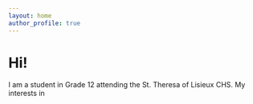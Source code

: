 ```yaml
---
layout: home
author_profile: true
---
```


# Hi!
I am a student in Grade 12 attending the St. Theresa of Lisieux CHS. My interests in